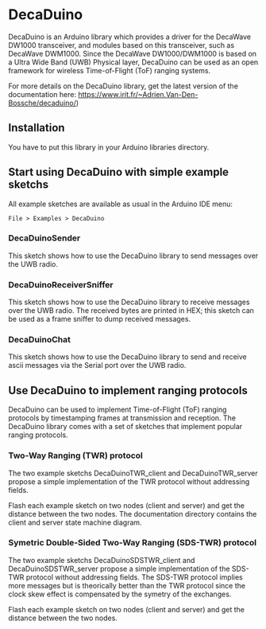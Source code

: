# DecaDuino

DecaDuino is an Arduino library which provides a driver for the DecaWave DW1000
transceiver, and modules based on this transceiver, such as DecaWave DWM1000.
Since the DecaWave DW1000/DWM1000 is based on a Ultra Wide Band (UWB) Physical
layer, DecaDuino can be used as an open framework for wireless Time-of-Flight
(ToF) ranging systems.

For more details on the DecaDuino library, get the latest version of the
documentation here: https://www.irit.fr/~Adrien.Van-Den-Bossche/decaduino/)

## Installation
You have to put this library in your Arduino libraries directory.

## Start using DecaDuino with simple example sketchs
All example sketches are available as usual in the Arduino IDE menu: 
```
File > Examples > DecaDuino
```

### DecaDuinoSender

This sketch shows how to use the DecaDuino library to send messages over the UWB
radio.

### DecaDuinoReceiverSniffer

This sketch shows how to use the DecaDuino library to receive messages over the
UWB radio. The received bytes are printed in HEX; this sketch can be used as a
frame sniffer to dump received messages.

### DecaDuinoChat

This sketch shows how to use the DecaDuino library to send and receive ascii
messages via the Serial port over the UWB radio.

## Use DecaDuino to implement ranging protocols

DecaDuino can be used to implement Time-of-Flight (ToF) ranging protocols
by timestamping frames at transmission and reception. The DecaDuino library
comes with a set of sketches that implement popular ranging protocols.

### Two-Way Ranging (TWR) protocol

The two example sketchs DecaDuinoTWR_client and DecaDuinoTWR_server propose a
simple implementation of the TWR protocol without addressing fields. 

Flash each example sketch on two nodes (client and server) and get the distance
between the two nodes. The documentation directory contains the client and
server state machine diagram.

### Symetric Double-Sided Two-Way Ranging (SDS-TWR) protocol

The two example sketchs DecaDuinoSDSTWR_client and DecaDuinoSDSTWR_server
propose a simple implementation of the SDS-TWR protocol without addressing
fields. The SDS-TWR protocol implies more messages but is theorically better
than the TWR protocol since the clock skew effect is compensated by the
symetry of the exchanges. 

Flash each example sketch on two nodes (client and server) and get the distance
between the two nodes.

